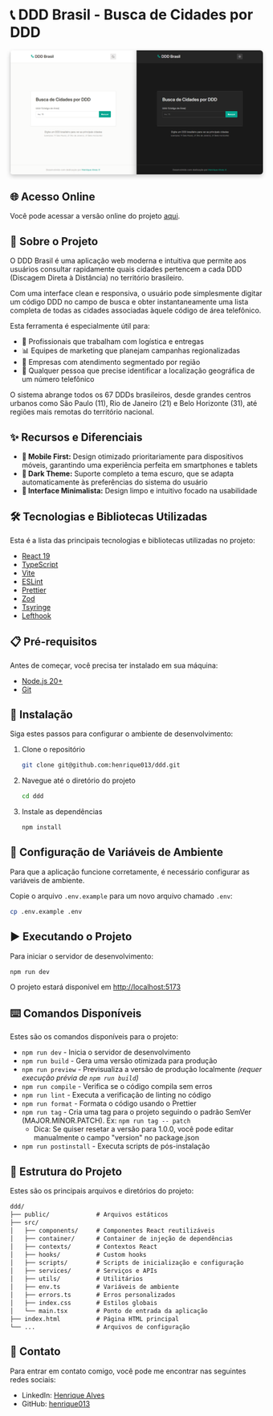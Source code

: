# 📞 DDD Brasil - Busca de Cidades por DDD

<p align="center">
  <img src="public/images/screenshot.png" alt="DDD Brasil - Interface da aplicação" width="850" style="border-radius: 6px; box-shadow: 0 4px 8px rgba(0,0,0,0.2);">
</p>

## 🌐 Acesso Online

Você pode acessar a versão online do projeto [aqui](https://ddd.solidsistemas.com/).

## 🔎 Sobre o Projeto

O DDD Brasil é uma aplicação web moderna e intuitiva que permite aos usuários consultar rapidamente quais cidades pertencem a cada DDD (Discagem Direta à Distância) no território brasileiro.

Com uma interface clean e responsiva, o usuário pode simplesmente digitar um código DDD no campo de busca e obter instantaneamente uma lista completa de todas as cidades associadas àquele código de área telefônico.

Esta ferramenta é especialmente útil para:

- 🚚 Profissionais que trabalham com logística e entregas
- 📊 Equipes de marketing que planejam campanhas regionalizadas
- 🏢 Empresas com atendimento segmentado por região
- 👥 Qualquer pessoa que precise identificar a localização geográfica de um número telefônico

O sistema abrange todos os 67 DDDs brasileiros, desde grandes centros urbanos como São Paulo (11), Rio de Janeiro (21) e Belo Horizonte (31), até regiões mais remotas do território nacional.

## ✨ Recursos e Diferenciais

- **📱 Mobile First:** Design otimizado prioritariamente para dispositivos móveis, garantindo uma experiência perfeita em smartphones e tablets
- **🌙 Dark Theme:** Suporte completo a tema escuro, que se adapta automaticamente às preferências do sistema do usuário
- **🧹 Interface Minimalista:** Design limpo e intuitivo focado na usabilidade

## 🛠️ Tecnologias e Bibliotecas Utilizadas

Esta é a lista das principais tecnologias e bibliotecas utilizadas no projeto:

- [React 19](https://react.dev/)
- [TypeScript](https://www.typescriptlang.org/)
- [Vite](https://vitejs.dev/)
- [ESLint](https://eslint.org/)
- [Prettier](https://prettier.io/)
- [Zod](https://zod.dev/)
- [Tsyringe](https://github.com/microsoft/tsyringe)
- [Lefthook](https://github.com/evilmartians/lefthook)

## 📋 Pré-requisitos

Antes de começar, você precisa ter instalado em sua máquina:

- [Node.js 20+](https://nodejs.org/)
- [Git](https://git-scm.com/)

## 🚀 Instalação

Siga estes passos para configurar o ambiente de desenvolvimento:

1. Clone o repositório

   ```bash
   git clone git@github.com:henrique013/ddd.git
   ```

2. Navegue até o diretório do projeto

   ```bash
   cd ddd
   ```

3. Instale as dependências
   ```bash
   npm install
   ```

## 🔐 Configuração de Variáveis de Ambiente

Para que a aplicação funcione corretamente, é necessário configurar as variáveis de ambiente.

Copie o arquivo `.env.example` para um novo arquivo chamado `.env`:

```bash
cp .env.example .env
```

## ▶️ Executando o Projeto

Para iniciar o servidor de desenvolvimento:

```bash
npm run dev
```

O projeto estará disponível em [http://localhost:5173](http://localhost:5173)

## ⌨️ Comandos Disponíveis

Estes são os comandos disponíveis para o projeto:

- `npm run dev` - Inicia o servidor de desenvolvimento
- `npm run build` - Gera uma versão otimizada para produção
- `npm run preview` - Previsualiza a versão de produção localmente _(requer execução prévia de `npm run build`)_
- `npm run compile` - Verifica se o código compila sem erros
- `npm run lint` - Executa a verificação de linting no código
- `npm run format` - Formata o código usando o Prettier
- `npm run tag` - Cria uma tag para o projeto seguindo o padrão SemVer (MAJOR.MINOR.PATCH). Ex: `npm run tag -- patch`
  - Dica: Se quiser resetar a versão para 1.0.0, você pode editar manualmente o campo "version" no package.json
- `npm run postinstall` - Executa scripts de pós-instalação

## 📁 Estrutura do Projeto

Estes são os principais arquivos e diretórios do projeto:

```
ddd/
├── public/             # Arquivos estáticos
├── src/
│   ├── components/     # Componentes React reutilizáveis
│   ├── container/      # Container de injeção de dependências
│   ├── contexts/       # Contextos React
│   ├── hooks/          # Custom hooks
│   ├── scripts/        # Scripts de inicialização e configuração
│   ├── services/       # Serviços e APIs
│   ├── utils/          # Utilitários
│   ├── env.ts          # Variáveis de ambiente
│   ├── errors.ts       # Erros personalizados
│   ├── index.css       # Estilos globais
│   └── main.tsx        # Ponto de entrada da aplicação
├── index.html          # Página HTML principal
└── ...                 # Arquivos de configuração
```

## 📧 Contato

Para entrar em contato comigo, você pode me encontrar nas seguintes redes sociais:

- LinkedIn: [Henrique Alves](https://www.linkedin.com/in/henrique-alves-a44b99135)
- GitHub: [henrique013](https://github.com/henrique013)
